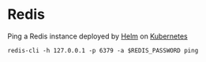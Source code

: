 # Redis

Ping a Redis instance deployed by [Helm](./HELM.md) on [Kubernetes](./KUBERNETES.md)
```shell
redis-cli -h 127.0.0.1 -p 6379 -a $REDIS_PASSWORD ping
```





